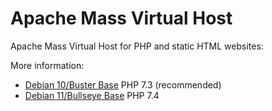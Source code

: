 # Apache Mass Virtual Host

Apache Mass Virtual Host for PHP and static HTML websites:

More information:

- [Debian 10/Buster Base](debian10) PHP 7.3 (recommended)
- [Debian 11/Bullseye Base](debian11) PHP 7.4
